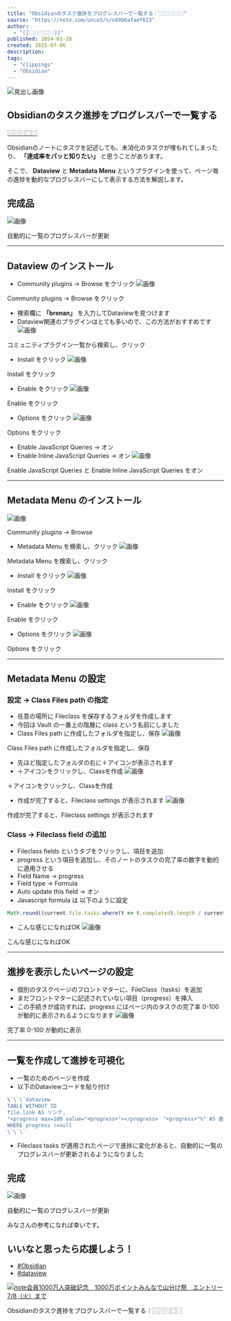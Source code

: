 ```yaml
---
title: "Obsidianのタスク進捗をプログレスバーで一覧する｜⿶⿵⿷⿴⿳"
source: "https://note.com/unco3/n/n49b6afaef623"
author:
  - "[[⿶⿵⿷⿴⿳]]"
published: 2024-01-28
created: 2025-07-06
description:
tags:
  - "clippings"
  - "Obsidian"
---
```

![見出し画像](https://assets.st-note.com/production/uploads/images/129045437/rectangle_large_type_2_f71a4f23913bc82ac72fd06755dbfa9b.png?width=1200)

## Obsidianのタスク進捗をプログレスバーで一覧する

[⿶⿵⿷⿴⿳](https://note.com/unco3)

Obsidianのノートにタスクを記述しても、未消化のタスクが埋もれてしまったり、 **「達成率をパッと知りたい」** と思うことがあります。

そこで、 **Dataview** と **Metadata Menu** というプラグインを使って、ページ毎の進捗を動的なプログレスバーにして表示する方法を解説します。

## 完成品

![画像](https://assets.st-note.com/production/uploads/images/129045108/picture_pc_be021ce2623c420887c8f4e3ea15b5b3.gif?width=1200)

自動的に一覧のプログレスバーが更新

---

## Dataview のインストール

- Community plugins → Browse をクリック
![画像](https://assets.st-note.com/img/1706421461880-Rfg95utgMM.png?width=1200)

Community plugins → Browse をクリック

- 検索欄に **「brenan」** を入力してDataviewを見つけます
- Dataview関連のプラグインはとても多いので、この方法がおすすめです
![画像](https://assets.st-note.com/img/1706421086893-g5O4SFE8sI.png?width=1200)

コミュニティプラグイン一覧から検索し、クリック

- Install をクリック
![画像](https://assets.st-note.com/img/1706421198364-h8QqmarxPA.png?width=1200)

Install をクリック

- Enable をクリック
![画像](https://assets.st-note.com/img/1706421277205-1sMOMdx9U9.png?width=1200)

Enable をクリック

- Options をクリック
![画像](https://assets.st-note.com/img/1706421315552-CF2JcdKkvK.png?width=1200)

Options をクリック

- Enable JavaScript Queries → オン
- Enable Inline JavaScript Queries → オン
![画像](https://assets.st-note.com/img/1706421362810-WJDgCzIiiN.png?width=1200)

Enable JavaScript Queries と Enable Inline JavaScript Queries をオン

---

## Metadata Menu のインストール

![画像](https://assets.st-note.com/img/1706421461880-Rfg95utgMM.png?width=1200)

Community plugins → Browse

- Metadata Menu を検索し、クリック
![画像](https://assets.st-note.com/img/1706421580421-Ey6ofxcdoy.png?width=1200)

Metadata Menu を検索し、クリック

- Install をクリック
![画像](https://assets.st-note.com/img/1706421627879-mlICz0h9xo.png?width=1200)

Install をクリック

- Enable をクリック
![画像](https://assets.st-note.com/img/1706421660209-wWHotqQWRk.png?width=1200)

Enable をクリック

- Options をクリック
![画像](https://assets.st-note.com/img/1706421680020-dSZcPhEOOE.png?width=1200)

Options をクリック

---

## Metadata Menu の設定

### 設定 → Class Files path の指定

- 任意の場所に Fileclass を保存するフォルダを作成します
- 今回は Vault の一番上の階層に class という名前にしました
- Class Files path に作成したフォルダを指定し、保存
![画像](https://assets.st-note.com/img/1706421840899-EFEMXt5Yaj.png?width=1200)

Class Files path に作成したフォルダを指定し、保存

- 先ほど指定したフォルダの右に＋アイコンが表示されます
- ＋アイコンをクリックし、Classを作成
![画像](https://assets.st-note.com/img/1706421879908-VH8nhuoGNg.png?width=1200)

＋アイコンをクリックし、Classを作成

- 作成が完了すると、Fileclass settings が表示されます
![画像](https://assets.st-note.com/img/1706421927682-mI4yhSQDu2.png?width=1200)

作成が完了すると、Fileclass settings が表示されます

### Class → Fileclass field の追加

- Fileclass fields というタブをクリックし、項目を追加
- progress という項目を追加し、そのノートのタスクの完了率の数字を動的に適用させる
- Field Name → progress
- Field type → Formula
- Auto update this field → オン
- Javascript formula は 以下のように設定

```javascript
Math.round((current.file.tasks.where(t => t.completed).length / current.file.tasks.length) * 100)
```

- こんな感じになればOK
![画像](https://assets.st-note.com/img/1706422197069-YzAnWRTHTE.png?width=1200)

こんな感じになればOK

---

## 進捗を表示したいページの設定

- 個別のタスクページのフロントマターに、FileClass（tasks）を追加
- まだフロントマターに記述されていない項目（progress）を挿入
- この手続きが成功すれば、progress にはページ内のタスクの完了率 0-100 が動的に表示されるようになります
![画像](https://assets.st-note.com/production/uploads/images/129044715/picture_pc_ad94c894194036be32393443f5e2cc88.gif?width=1200)

完了率 0-100 が動的に表示

---

## 一覧を作成して進捗を可視化

- 一覧のためのページを作成
- 以下のDataviewコードを貼り付け

```php
\`\`\`dataview
TABLE WITHOUT ID
file.link AS リンク,
"<progress max=100 value="+progress+"></progress>　"+progress+"%" AS 進捗
WHERE progress !=null
\`\`\`
```

- Fileclass tasks が適用されたページで進捗に変化があると、自動的に一覧のプログレスバーが更新されるようになりました

## 完成

![画像](https://assets.st-note.com/production/uploads/images/129045108/picture_pc_be021ce2623c420887c8f4e3ea15b5b3.gif?width=1200)

自動的に一覧のプログレスバーが更新

みなさんの参考になれば幸いです。

## いいなと思ったら応援しよう！

- [
	#Obsidian
	](https://note.com/hashtag/Obsidian)
- [
	#dataview
	](https://note.com/hashtag/dataview)

[![note会員1000万人突破記念　1000万ポイントみんなで山分け祭　エントリー7/8（火）まで](https://assets.st-note.com/poc-image/manual/production/20250623_1000_top_notedetail.jpg?width=620&dpr=2)](https://note.com/info/n/ncceb4a6506fc)

Obsidianのタスク進捗をプログレスバーで一覧する｜⿶⿵⿷⿴⿳